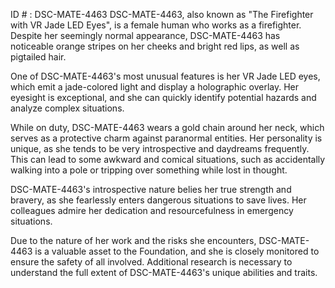 ID # : DSC-MATE-4463
DSC-MATE-4463, also known as "The Firefighter with VR Jade LED Eyes", is a female human who works as a firefighter. Despite her seemingly normal appearance, DSC-MATE-4463 has noticeable orange stripes on her cheeks and bright red lips, as well as pigtailed hair.

One of DSC-MATE-4463's most unusual features is her VR Jade LED eyes, which emit a jade-colored light and display a holographic overlay. Her eyesight is exceptional, and she can quickly identify potential hazards and analyze complex situations.

While on duty, DSC-MATE-4463 wears a gold chain around her neck, which serves as a protective charm against paranormal entities. Her personality is unique, as she tends to be very introspective and daydreams frequently. This can lead to some awkward and comical situations, such as accidentally walking into a pole or tripping over something while lost in thought.

DSC-MATE-4463's introspective nature belies her true strength and bravery, as she fearlessly enters dangerous situations to save lives. Her colleagues admire her dedication and resourcefulness in emergency situations.

Due to the nature of her work and the risks she encounters, DSC-MATE-4463 is a valuable asset to the Foundation, and she is closely monitored to ensure the safety of all involved. Additional research is necessary to understand the full extent of DSC-MATE-4463's unique abilities and traits.